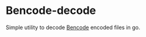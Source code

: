# Bencode-decode

Simple utility to decode [Bencode](https://en.wikipedia.org/wiki/Bencode) encoded files in go.
